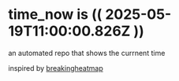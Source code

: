 # time_now is (( 2025-05-19T11:00:00.826Z ))

an automated repo that shows the currnent time

inspired by [breakingheatmap](https://github.com/breakingheatmap/breakingheatmap)